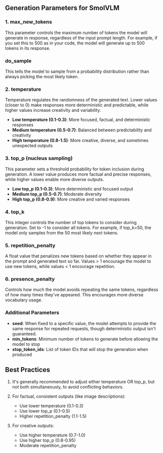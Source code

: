 ## Generation Parameters for SmolVLM

### 1. max_new_tokens
This parameter controls the maximum number of tokens the model will generate in response, regardless of the input prompt length. For example, if you set this to 500 as in your code, the model will generate up to 500 tokens in its response.

### do_sample
This tells the model to sample from a probability distribution rather than always picking the most likely token.

### 2. temperature
Temperature regulates the randomness of the generated text. Lower values (closer to 0) make responses more deterministic and predictable, while higher values increase creativity and variability. 

- **Low temperature (0.1-0.3)**: More focused, factual, and deterministic responses
- **Medium temperature (0.5-0.7)**: Balanced between predictability and creativity
- **High temperature (0.8-1.5)**: More creative, diverse, and sometimes unexpected outputs

### 3. top_p (nucleus sampling)
This parameter sets a threshold probability for token inclusion during generation. A lower value produces more factual and precise responses, while higher values enable more diverse outputs.

- **Low top_p (0.1-0.3)**: More deterministic and focused output
- **Medium top_p (0.5-0.7)**: Moderate diversity
- **High top_p (0.8-0.9)**: More creative and varied responses

### 4. top_k
This integer controls the number of top tokens to consider during generation. Set to -1 to consider all tokens. For example, if top_k=50, the model only samples from the 50 most likely next tokens.

### 5. repetition_penalty
A float value that penalizes new tokens based on whether they appear in the prompt and generated text so far. Values > 1 encourage the model to use new tokens, while values < 1 encourage repetition.

### 6. presence_penalty
Controls how much the model avoids repeating the same tokens, regardless of how many times they've appeared. This encourages more diverse vocabulary usage.

### Additional Parameters

- **seed**: When fixed to a specific value, the model attempts to provide the same response for repeated requests, though deterministic output isn't guaranteed.
- **min_tokens**: Minimum number of tokens to generate before allowing the model to stop
- **stop_token_ids**: List of token IDs that will stop the generation when produced

## Best Practices

1. It's generally recommended to adjust either temperature OR top_p, but not both simultaneously, to avoid conflicting behaviors.

2. For factual, consistent outputs (like image descriptions):
   - Use lower temperature (0.1-0.3)
   - Use lower top_p (0.1-0.5)
   - Higher repetition_penalty (1.1-1.5)

3. For creative outputs:
   - Use higher temperature (0.7-1.0)
   - Use higher top_p (0.8-0.95)
   - Moderate repetition_penalty
